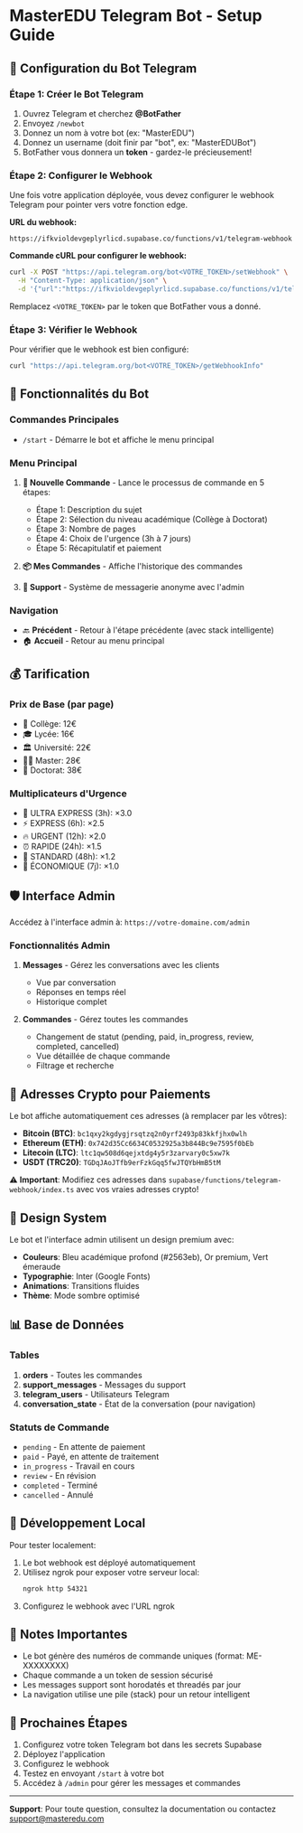 # MasterEDU Telegram Bot - Setup Guide

## 🚀 Configuration du Bot Telegram

### Étape 1: Créer le Bot Telegram

1. Ouvrez Telegram et cherchez **@BotFather**
2. Envoyez `/newbot`
3. Donnez un nom à votre bot (ex: "MasterEDU")
4. Donnez un username (doit finir par "bot", ex: "MasterEDUBot")
5. BotFather vous donnera un **token** - gardez-le précieusement!

### Étape 2: Configurer le Webhook

Une fois votre application déployée, vous devez configurer le webhook Telegram pour pointer vers votre fonction edge.

**URL du webhook:**
```
https://ifkvioldevgeplyrlicd.supabase.co/functions/v1/telegram-webhook
```

**Commande cURL pour configurer le webhook:**
```bash
curl -X POST "https://api.telegram.org/bot<VOTRE_TOKEN>/setWebhook" \
  -H "Content-Type: application/json" \
  -d '{"url":"https://ifkvioldevgeplyrlicd.supabase.co/functions/v1/telegram-webhook"}'
```

Remplacez `<VOTRE_TOKEN>` par le token que BotFather vous a donné.

### Étape 3: Vérifier le Webhook

Pour vérifier que le webhook est bien configuré:
```bash
curl "https://api.telegram.org/bot<VOTRE_TOKEN>/getWebhookInfo"
```

## 📱 Fonctionnalités du Bot

### Commandes Principales

- `/start` - Démarre le bot et affiche le menu principal

### Menu Principal

1. **📝 Nouvelle Commande** - Lance le processus de commande en 5 étapes:
   - Étape 1: Description du sujet
   - Étape 2: Sélection du niveau académique (Collège à Doctorat)
   - Étape 3: Nombre de pages
   - Étape 4: Choix de l'urgence (3h à 7 jours)
   - Étape 5: Récapitulatif et paiement

2. **📦 Mes Commandes** - Affiche l'historique des commandes

3. **💬 Support** - Système de messagerie anonyme avec l'admin

### Navigation

- 🔙 **Précédent** - Retour à l'étape précédente (avec stack intelligente)
- 🏠 **Accueil** - Retour au menu principal

## 💰 Tarification

### Prix de Base (par page)
- 🏫 Collège: 12€
- 🎓 Lycée: 16€
- 🏛️ Université: 22€
- 👨‍🎓 Master: 28€
- 🔬 Doctorat: 38€

### Multiplicateurs d'Urgence
- 🚨 ULTRA EXPRESS (3h): ×3.0
- ⚡ EXPRESS (6h): ×2.5
- 🔥 URGENT (12h): ×2.0
- ⏰ RAPIDE (24h): ×1.5
- 📅 STANDARD (48h): ×1.2
- 📆 ÉCONOMIQUE (7j): ×1.0

## 🛡️ Interface Admin

Accédez à l'interface admin à: `https://votre-domaine.com/admin`

### Fonctionnalités Admin

1. **Messages** - Gérez les conversations avec les clients
   - Vue par conversation
   - Réponses en temps réel
   - Historique complet

2. **Commandes** - Gérez toutes les commandes
   - Changement de statut (pending, paid, in_progress, review, completed, cancelled)
   - Vue détaillée de chaque commande
   - Filtrage et recherche

## 🔐 Adresses Crypto pour Paiements

Le bot affiche automatiquement ces adresses (à remplacer par les vôtres):

- **Bitcoin (BTC)**: `bc1qxy2kgdygjrsqtzq2n0yrf2493p83kkfjhx0wlh`
- **Ethereum (ETH)**: `0x742d35Cc6634C0532925a3b844Bc9e7595f0bEb`
- **Litecoin (LTC)**: `ltc1qw508d6qejxtdg4y5r3zarvary0c5xw7k`
- **USDT (TRC20)**: `TGDqJAoJTfb9erFzkGqq5fwJTQYbHmB5tM`

⚠️ **Important**: Modifiez ces adresses dans `supabase/functions/telegram-webhook/index.ts` avec vos vraies adresses crypto!

## 🎨 Design System

Le bot et l'interface admin utilisent un design premium avec:

- **Couleurs**: Bleu académique profond (#2563eb), Or premium, Vert émeraude
- **Typographie**: Inter (Google Fonts)
- **Animations**: Transitions fluides
- **Thème**: Mode sombre optimisé

## 📊 Base de Données

### Tables

1. **orders** - Toutes les commandes
2. **support_messages** - Messages du support
3. **telegram_users** - Utilisateurs Telegram
4. **conversation_state** - État de la conversation (pour navigation)

### Statuts de Commande

- `pending` - En attente de paiement
- `paid` - Payé, en attente de traitement
- `in_progress` - Travail en cours
- `review` - En révision
- `completed` - Terminé
- `cancelled` - Annulé

## 🔧 Développement Local

Pour tester localement:

1. Le bot webhook est déployé automatiquement
2. Utilisez ngrok pour exposer votre serveur local:
   ```bash
   ngrok http 54321
   ```
3. Configurez le webhook avec l'URL ngrok

## 📝 Notes Importantes

- Le bot génère des numéros de commande uniques (format: ME-XXXXXXXX)
- Chaque commande a un token de session sécurisé
- Les messages support sont horodatés et threadés par jour
- La navigation utilise une pile (stack) pour un retour intelligent

## 🚀 Prochaines Étapes

1. Configurez votre token Telegram bot dans les secrets Supabase
2. Déployez l'application
3. Configurez le webhook
4. Testez en envoyant `/start` à votre bot
5. Accédez à `/admin` pour gérer les messages et commandes

---

**Support**: Pour toute question, consultez la documentation ou contactez support@masteredu.com
